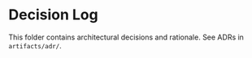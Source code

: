 # Decision Log

This folder contains architectural decisions and rationale. See ADRs in `artifacts/adr/`.
